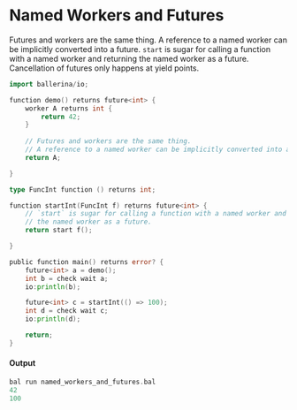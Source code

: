 # Named Workers and Futures

 Futures and workers are the same thing.
 A reference to a named worker can be implicitly converted into a future.
 `start` is sugar for calling a function with a named worker and returning
 the named worker as a future.
 Cancellation of futures only happens at yield points.

```go
import ballerina/io;

function demo() returns future<int> {
    worker A returns int {
        return 42;
    }
    
    // Futures and workers are the same thing.
    // A reference to a named worker can be implicitly converted into a future.
    return A;

}

type FuncInt function () returns int;

function startInt(FuncInt f) returns future<int> {
    // `start` is sugar for calling a function with a named worker and returning
    // the named worker as a future.
    return start f();

}

public function main() returns error? {
    future<int> a = demo();
    int b = check wait a;
    io:println(b);

    future<int> c = startInt(() => 100);
    int d = check wait c;
    io:println(d);

    return;
}
```

#### Output

```go
bal run named_workers_and_futures.bal
42
100
```